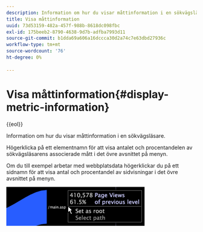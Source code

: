 ```yaml
---
description: Information om hur du visar måttinformation i en sökvägsläsare.
title: Visa måttinformation
uuid: 73d53159-482a-457f-988b-8618dc098fbc
exl-id: 175beeb2-8790-4638-9d7b-adfba7993d11
source-git-commit: b1dda69a606a16dccca30d2a74c7e63dbd27936c
workflow-type: tm+mt
source-wordcount: '76'
ht-degree: 0%

---
```


# Visa måttinformation{#display-metric-information}

{{eol}}

Information om hur du visar måttinformation i en sökvägsläsare.

Högerklicka på ett elementnamn för att visa antalet och procentandelen av sökvägsläsarens associerade mått i det övre avsnittet på menyn.

Om du till exempel arbetar med webbplatsdata högerklickar du på ett sidnamn för att visa antal och procentandel av sidvisningar i det övre avsnittet på menyn.

![](assets/vis_PathBrowser_info.png)
